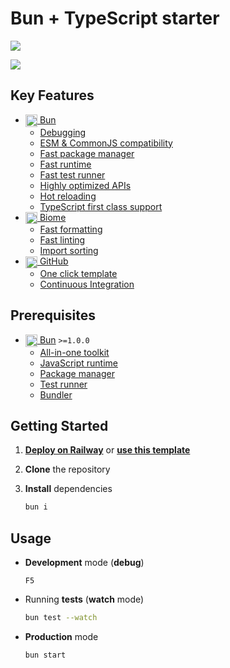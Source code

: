 # Bun + TypeScript starter

![](../../actions/workflows/ci.yml/badge.svg)

[![](https://railway.app/button.svg)](https://railway.app/template/G3k1Tv?referralCode=bonus)

## Key Features

- [<img src="https://github-production-user-asset-6210df.s3.amazonaws.com/17180392/266803654-ac5f086c-71ec-493a-a377-784cec2dc525.svg" height=19.2 align=center /> Bun](https://bun.sh/)
  - [Debugging](.vscode/launch.json)
  - [ESM & CommonJS compatibility](https://bun.sh/blog/bun-v1.0#esm-commonjs-compatibility)
  - [Fast package manager](https://bun.sh/blog/bun-v1.0#install-speeds)
  - [Fast runtime](https://bun.sh/blog/bun-v1.0#speed)
  - [Fast test runner](https://bun.sh/blog/bun-v1.0#bun-is-a-test-runner)
  - [Highly optimized APIs](https://bun.sh/blog/bun-v1.0#bun-apis)
  - [Hot reloading](https://bun.sh/docs/runtime/hot#hot-mode)
  - [TypeScript first class support](https://bun.sh/docs/runtime/typescript)
- [<img src="https://github-production-user-asset-6210df.s3.amazonaws.com/17180392/266780371-74b32ff7-5cc3-45e1-af80-923a05c9f87b.svg" height=19.2 align=center /> Biome](https://biomejs.dev/)
  - [Fast formatting](https://github.com/biomejs/biome/tree/main/benchmark#formatter)
  - [Fast linting](https://github.com/biomejs/biome/tree/main/benchmark#linting)
  - [Import sorting](https://biomejs.dev/analyzer/#imports-sorting)
- [<img src="https://user-images.githubusercontent.com/124377191/228447757-78408c15-e914-4fb3-9135-f1ff45ee3fce.svg" height=19.2 align=center /> GitHub](https://github.com)
  - [One click template](https://github.com/dayblox/bun-ts/generate)
  - [Continuous Integration](.github/workflows/ci.yml)

## Prerequisites

- [<img src="https://github-production-user-asset-6210df.s3.amazonaws.com/17180392/266803654-ac5f086c-71ec-493a-a377-784cec2dc525.svg" height=19.2 align=center /> Bun](https://bun.sh/) `>=1.0.0`
  - [All-in-one toolkit](https://bun.sh/blog/bun-v1.0#bun-is-an-all-in-one-toolkit)
  - [JavaScript runtime](https://bun.sh/blog/bun-v1.0#bun-is-a-javascript-runtime)
  - [Package manager](https://bun.sh/blog/bun-v1.0#bun-is-a-package-manager)
  - [Test runner](https://bun.sh/blog/bun-v1.0#bun-is-a-test-runner)
  - [Bundler](https://bun.sh/blog/bun-v1.0#bun-is-a-bundler)

## Getting Started

1.  **[Deploy on Railway](https://railway.app/template/G3k1Tv?referralCode=bonus)** or **[use this template](https://github.com/dayblox/bun-ts/generate)**

2.  **Clone** the repository

3.  **Install** dependencies

    ```sh
    bun i
    ```

## Usage

- **Development** mode (**debug**)

  `F5`

- Running **tests** (**watch** mode)

  ```sh
  bun test --watch
  ```

- **Production** mode

  ```sh
  bun start
  ```
